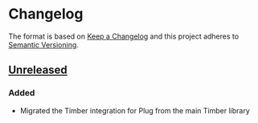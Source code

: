 # Changelog

The format is based on [Keep a Changelog](http://keepachangelog.com/en/1.0.0/)
and this project adheres to [Semantic
Versioning](http://semver.org/spec/v2.0.0.html).

## [Unreleased]

### Added

  - Migrated the Timber integration for Plug from the main Timber library

[Unreleased]: https://github.com/timberio/timber-elixir-plug/compare/master...HEAD
